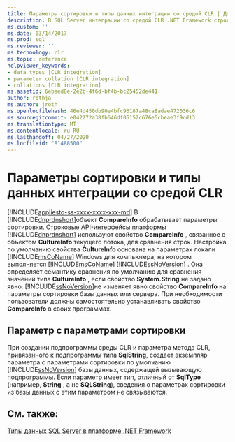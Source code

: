 ```yaml
---
title: Параметры сортировки и типы данных интеграции со средой CLR | Документация Майкрософт
description: В SQL Server интеграции со средой CLR .NET Framework строковые API-интерфейсы используют свойство CompareInfo объекта CultureInfo текущего потока для выполнения сравнения строк.
ms.custom: ''
ms.date: 03/14/2017
ms.prod: sql
ms.reviewer: ''
ms.technology: clr
ms.topic: reference
helpviewer_keywords:
- data types [CLR integration]
- parameter collation [CLR integration]
- collations [CLR integration]
ms.assetid: 6ebaed8e-2e2b-4f6d-bf4b-bc25452de441
author: rothja
ms.author: jroth
ms.openlocfilehash: 46e4d450db90e4bfc93187a48ca8adae472036c6
ms.sourcegitcommit: e042272a38fb646df05152c676e5cbeae3f9cd13
ms.translationtype: MT
ms.contentlocale: ru-RU
ms.lasthandoff: 04/27/2020
ms.locfileid: "81488500"
---
```

# <a name="collation-and-clr-integration-data-types"></a>Параметры сортировки и типы данных интеграции со средой CLR
[!INCLUDE[appliesto-ss-xxxx-xxxx-xxx-md](../../includes/appliesto-ss-xxxx-xxxx-xxx-md.md)]
  В [!INCLUDE[dnprdnshort](../../includes/dnprdnshort-md.md)]объект **CompareInfo** обрабатывает параметры сортировки. Строковые API-интерфейсы платформы [!INCLUDE[dnprdnshort](../../includes/dnprdnshort-md.md)] используют свойство **CompareInfo** , связанное с объектом **CultureInfo** текущего потока, для сравнения строк. Настройка по умолчанию свойства **CultureInfo** основана на параметрах локали [!INCLUDE[msCoName](../../includes/msconame-md.md)] Windows для компьютера, на котором выполняется [!INCLUDE[msCoName](../../includes/msconame-md.md)] [!INCLUDE[ssNoVersion](../../includes/ssnoversion-md.md)] . Она определяет семантику сравнения по умолчанию для сравнения значений типа **CultureInfo** , если свойство **System.String** не задано явно. [!INCLUDE[ssNoVersion](../../includes/ssnoversion-md.md)]не изменяет явно свойство **CompareInfo** на параметры сортировки базы данных или сервера. При необходимости пользователи должны самостоятельно устанавливать свойство **CompareInfo** в своих программах.  
  
## <a name="parameter-collation"></a>Параметр с параметрами сортировки  
 При создании подпрограммы среды CLR и параметра метода CLR, привязанного к подпрограммы типа **SqlString**, создает экземпляр параметра с параметрами сортировки по умолчанию [!INCLUDE[ssNoVersion](../../includes/ssnoversion-md.md)] базы данных, содержащей вызывающую подпрограммы. Если параметр имеет тип, отличный от **SqlType** (например, **String** , а не **SQLString**), сведения о параметрах сортировки из базы данных с этим параметром не связываются.  
  
## <a name="see-also"></a>См. также:  
 [Типы данных SQL Server в платформе .NET Framework](../../relational-databases/clr-integration-database-objects-types-net-framework/sql-server-data-types-in-the-net-framework.md)  
  
  
